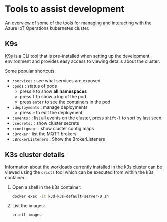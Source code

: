 # Tools to assist development

An overview of some of the tools for managing and interacting with the Azure IoT Operations kubernetes cluster.

## K9s

[K9s](https://k9scli.io/) is a CLI tool that is pre-installed when setting up the development environment and provides easy access to viewing details about the cluster.

Some popular shortcuts:
* `:services` : see what services are exposed
* `:pods` : status of pods
    * press `0` to show **all namespaces**
    * press `l` to show a log of the pod
    * press `enter` to see the containers in the pod
* `:deployments` : manage deployments
    * press `e` to edit the deployment
* `:events:` : list all events on the cluster, press `shift-l` to sort by last seen.
* `:secrets:` : show cluster secrets
* `:configmap:` : show cluster config maps
* `:Broker` : list the MQTT brokers
* `:BrokerListeners` : Show the BrokerListeners

## K3s cluster details

Information about the workloads currently installed in the k3s cluster can be viewed using the `crictl` tool which can be executed from within the k3s container:

1. Open a shell in the k3s container:

    ```bash
    docker exec -it k3d-k3s-default-server-0 sh
    ```

1. List the images:

    ```bash
    crictl images
    ```
